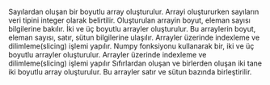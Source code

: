  Sayılardan oluşan bir boyutlu array oluşturulur. Arrayi oluştururken sayıların veri tipini integer olarak belirtilir. Oluşturulan arrayin boyut, eleman sayısı bilgilerine bakılır. 
 İki ve üç boyutlu arrayler oluşturulur. Bu arraylerin boyut, eleman sayısı, satır, sütun bilgilerine ulaşılır. Arrayler üzerinde indexleme ve dilimleme(slicing) işlemi yapılır. 
 Numpy fonksiyonu kullanarak bir, iki ve üç boyutlu arrayler oluşturulur. Arrayler üzerinde indexleme ve dilimleme(slicing) işlemi yapılır 
 Sıfırlardan oluşan ve birlerden oluşan iki tane iki boyutlu array oluşturulur. Bu arrayler satır ve sütun bazında birleştirilir. 
